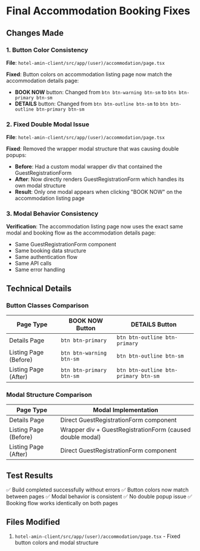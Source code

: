 # Final Accommodation Booking Fixes

## Changes Made

### 1. Button Color Consistency

**File**: `hotel-amin-client/src/app/(user)/accommodation/page.tsx`

**Fixed**: Button colors on accommodation listing page now match the accommodation details page:

-   **BOOK NOW** button: Changed from `btn btn-warning btn-sm` to `btn btn-primary btn-sm`
-   **DETAILS** button: Changed from `btn btn-outline btn-sm` to `btn btn-outline btn-primary btn-sm`

### 2. Fixed Double Modal Issue

**File**: `hotel-amin-client/src/app/(user)/accommodation/page.tsx`

**Fixed**: Removed the wrapper modal structure that was causing double popups:

-   **Before**: Had a custom modal wrapper div that contained the GuestRegistrationForm
-   **After**: Now directly renders GuestRegistrationForm which handles its own modal structure
-   **Result**: Only one modal appears when clicking "BOOK NOW" on the accommodation listing page

### 3. Modal Behavior Consistency

**Verification**: The accommodation listing page now uses the exact same modal and booking flow as the accommodation details page:

-   Same GuestRegistrationForm component
-   Same booking data structure
-   Same authentication flow
-   Same API calls
-   Same error handling

## Technical Details

### Button Classes Comparison

| Page Type             | BOOK NOW Button          | DETAILS Button                       |
| --------------------- | ------------------------ | ------------------------------------ |
| Details Page          | `btn btn-primary`        | `btn btn-outline btn-primary`        |
| Listing Page (Before) | `btn btn-warning btn-sm` | `btn btn-outline btn-sm`             |
| Listing Page (After)  | `btn btn-primary btn-sm` | `btn btn-outline btn-primary btn-sm` |

### Modal Structure Comparison

| Page Type             | Modal Implementation                                      |
| --------------------- | --------------------------------------------------------- |
| Details Page          | Direct GuestRegistrationForm component                    |
| Listing Page (Before) | Wrapper div + GuestRegistrationForm (caused double modal) |
| Listing Page (After)  | Direct GuestRegistrationForm component                    |

## Test Results

✅ Build completed successfully without errors
✅ Button colors now match between pages
✅ Modal behavior is consistent
✅ No double popup issue
✅ Booking flow works identically on both pages

## Files Modified

1. `hotel-amin-client/src/app/(user)/accommodation/page.tsx` - Fixed button colors and modal structure
